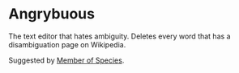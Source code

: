 # Angrybuous

The text editor that hates ambiguity. Deletes every word that has a disambiguation page on Wikipedia.

Suggested by [Member of Species](https://twitter.com/MemberOfSpecies/status/1024767357829312512).
